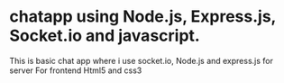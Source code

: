 # chatapp using Node.js, Express.js, Socket.io and javascript.


This is basic chat app where i use socket.io, Node.js and express.js for server
For frontend Html5 and css3